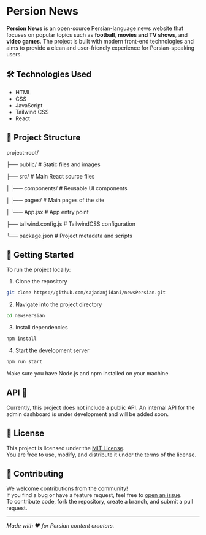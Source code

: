 # Persion News

**Persion News** is an open-source Persian-language news website that focuses on popular topics such as **football**, **movies and TV shows**, and **video games**. The project is built with modern front-end technologies and aims to provide a clean and user-friendly experience for Persian-speaking users.

## 🛠 Technologies Used

- HTML
- CSS
- JavaScript
- Tailwind CSS
- React

## 📁 Project Structure

project-root/

├── public/ # Static files and images

├── src/ # Main React source files

│ ├── components/ # Reusable UI components

│ ├── pages/ # Main pages of the site

│ └── App.jsx # App entry point

├── tailwind.config.js # TailwindCSS configuration

└── package.json # Project metadata and scripts


## 🚀 Getting Started

To run the project locally:

1. Clone the repository
```bash
git clone https://github.com/sajadanjidani/newsPersian.git
```
2. Navigate into the project directory
```bash
cd newsPersian
```
3. Install dependencies
```bash
npm install
```
4. Start the development server
```bash
npm run start
```
Make sure you have Node.js and npm installed on your machine.

##  API 🔌
Currently, this project does not include a public API.
An internal API for the admin dashboard is under development and will be added soon.

## 📄 License

This project is licensed under the [MIT License](LICENSE).  
You are free to use, modify, and distribute it under the terms of the license.

## 🤝 Contributing

We welcome contributions from the community!  
If you find a bug or have a feature request, feel free to [open an issue](https://github.com/sajadanjidani/newsPersian/issues).  
To contribute code, fork the repository, create a branch, and submit a pull request.

---

_Made with ❤️ for Persian content creators._
